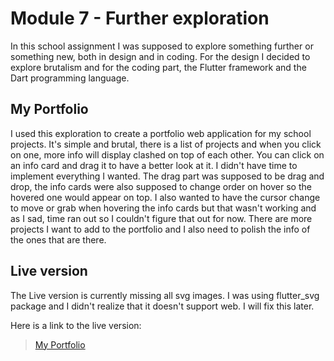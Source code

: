 # Module 7 - Further exploration

In this school assignment I was supposed to explore something further or something new, both in design and in coding. For the design I decided to explore brutalism and for the coding part, the Flutter framework and the Dart programming language.
## My Portfolio

I used this exploration to create a portfolio web application for my school projects. It's simple and brutal, there is a list of projects and when you click on one, more info will display clashed on top of each other. You can click on an info card and drag it to have a better look at it. I didn't have time to implement everything I wanted. The drag part was supposed to be drag and drop, the info cards were also supposed to change order on hover so the hovered one would appear on top. I also wanted to have the cursor change to move or grab when hovering the info cards but that wasn't working and as I sad, time ran out so I couldn't figure that out for now. There are more projects I want to add to the portfolio and I also need to polish the info of the ones that are there.

## Live version
The Live version is currently missing all svg images. I was using flutter_svg package and I didn't realize that it doesn't support web. I will fix this later.

Here is a link to the live version:

> [My Portfolio](https://bjorgg.github.io/)



